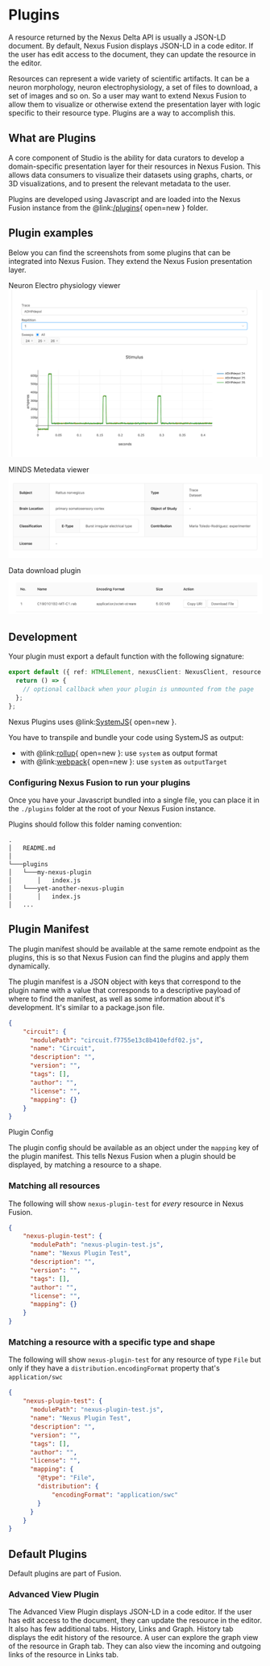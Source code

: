 # Plugins
A resource returned by the Nexus Delta API is usually a JSON-LD document. By default, Nexus Fusion displays JSON-LD in a 
code editor. If the user has edit access to the document, they can update the resource in the editor.

Resources can represent a wide variety of scientific artifacts. It can be a neuron morphology, neuron electrophysiology, 
a set of files to download, a set of images and so on. So a user may want to extend Nexus Fusion to allow them to 
visualize or otherwise extend the presentation layer with logic specific to their resource type. Plugins are a way to 
accomplish this.

## What are Plugins
A core component of Studio is the ability for data curators to develop a domain-specific presentation layer for their 
resources in Nexus Fusion. This allows data consumers to visualize their datasets using graphs, charts, or 3D 
visualizations, and to present the relevant metadata to the user.

Plugins are developed using Javascript and are loaded into the Nexus Fusion instance from the 
@link:[/plugins](https://github.com/BlueBrain/nexus-web/tree/main/plugins){ open=new } folder.

## Plugin examples
Below you can find the screenshots from some plugins that can be integrated into Nexus Fusion. They extend the Nexus 
Fusion presentation layer.

Neuron Electro physiology viewer
![](../assets/fusion-ephys-plugin.png)

MINDS Metedata viewer
![](../assets/fusion-metadata-plugin.png)

Data download plugin
![](../assets/fusion-download-plugin.png)

## Development

Your plugin must export a default function with the following signature:

```typescript
export default ({ ref: HTMLElement, nexusClient: NexusClient, resource: Resource<T> }) => {
  return () => {
    // optional callback when your plugin is unmounted from the page
  };
};
```

Nexus Plugins uses @link:[SystemJS](https://github.com/systemjs/systemjs){ open=new }.

You have to transpile and bundle your code using SystemJS as output:

- with @link:[rollup](https://rollupjs.org/guide/en/#outputformat){ open=new }: use `system` as output format
- with @link:[webpack](https://webpack.js.org/configuration/output/#outputlibrarytarget){ open=new }: use `system` as `outputTarget`

### Configuring Nexus Fusion to run your plugins

Once you have your Javascript bundled into a single file, you can place it in the `./plugins` folder at the root of your Nexus Fusion instance.

Plugins should follow this folder naming convention:

```
.
│   README.md
│
└───plugins
│   └───my-nexus-plugin
│       │   index.js
│   └───yet-another-nexus-plugin
│       │   index.js
│   ...
```

## Plugin Manifest

The plugin manifest should be available at the same remote endpoint as the plugins, this is so that Nexus Fusion can find 
the plugins and apply them dynamically.

The plugin manifest is a JSON object with keys that correspond to the plugin name with a value that corresponds to a 
descriptive payload of where to find the manifest, as well as some information about it's development. It's similar to 
a package.json file.

```json
{
    "circuit": {
      "modulePath": "circuit.f7755e13c8b410efdf02.js",
      "name": "Circuit",
      "description": "",
      "version": "",
      "tags": [],
      "author": "",
      "license": "",
      "mapping": {}
    }
}
```

Plugin Config

The plugin config should be available as an object under the `mapping` key of the plugin manifest. This tells Nexus 
Fusion when a plugin should be displayed, by matching a resource to a shape.

### Matching all resources

The following will show `nexus-plugin-test` for _every_ resource in Nexus Fusion.

```json
{
    "nexus-plugin-test": {
      "modulePath": "nexus-plugin-test.js",
      "name": "Nexus Plugin Test",
      "description": "",
      "version": "",
      "tags": [],
      "author": "",
      "license": "",
      "mapping": {}
    }
}
```

### Matching a resource with a specific type and shape

The following will show `nexus-plugin-test` for any resource of type `File` but only if they have a 
`distribution.encodingFormat` property that's `application/swc`

```json
{
    "nexus-plugin-test": {
      "modulePath": "nexus-plugin-test.js",
      "name": "Nexus Plugin Test",
      "description": "",
      "version": "",
      "tags": [],
      "author": "",
      "license": "",
      "mapping": {
        "@type": "File",
        "distribution": {
            "encodingFormat": "application/swc"
        }
      }
    }
}
```

## Default Plugins

Default plugins are part of Fusion.

### Advanced View Plugin

The Advanced View Plugin displays JSON-LD in a code editor. If the user has edit access to the document, they can update the 
resource in the editor. It also has few additional tabs. History, Links and Graph. History tab displays the edit 
history of the resource. A user can explore the graph view of the resource in Graph tab. They can also view the 
incoming and outgoing links of the resource in Links tab.
